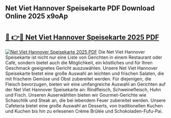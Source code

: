## Net Viet Hannover Speisekarte PDF Download Online 2025 x9oAp

# <h2><a href="http://gc95w4.nevu.top/?p=Net+Viet+Hannover+Speisekarte">🔗 👉🔴 Net Viet Hannover Speisekarte 2025 PDF</a></h2>

[![Net Viet Hannover Speisekarte 2025 PDF](https://i.imgur.com/dBaPXMq.png)](http://gc95w4.nevu.top/?p=Net+Viet+Hannover+Speisekarte)
Die Net Viet Hannover Speisekarte ist nicht nur eine Liste von Gerichten in einem Restaurant oder Café, sondern bietet auch die Möglichkeit, ein köstliches und für Ihren Geschmack geeignetes Gericht auszuwählen. Unsere Net Viet Hannover Speisekarte bietet eine große Auswahl an leichten und frischen Salaten, die mit frischem Gemüse und Obst zubereitet werden. Für diejenigen, die Fleisch bevorzugen, bieten wir eine umfangreiche Auswahl an Gerichten auf der Net Viet Hannover Speisekarte an: Rindfleisch, Schweinefleisch, Huhn und Fisch. Unseren Auserwählten bieten wir Gourmet-Gerichte wie Schaschlik und Steak an, die bei lebendem Feuer zubereitet werden. Unsere Cafeteria bietet eine große Auswahl an Desserts, von traditionellen Kuchen und Kuchen bis hin zu erlesenen Crème Brûlée und Schokoladen-Fufu-Pai.
